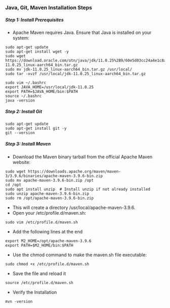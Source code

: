 ### Java, Git, Maven Installation Steps
##### Step 1: Install Prerequisites
- Apache Maven requires Java. Ensure that Java is installed on your system:
```
sudo apt-get update
sudo apt-get install wget -y
sudo wget https://download.oracle.com/otn/java/jdk/11.0.25%2B9/60e5d03cc24a4e1c8ab5d29303dbe066/jdk-11.0.25_linux-aarch64_bin.tar.gz
sudo mv jdk-11.0.25_linux-aarch64_bin.tar.gz /usr/local/
sudo tar -xvzf /usr/local/jdk-11.0.25_linux-aarch64_bin.tar.gz

sudo vim ~/.bashrc
export JAVA_HOME=/usr/local/jdk-11.0.25
export PATH=$JAVA_HOME/bin:$PATH
source ~/.bashrc
java -version
```
##### Step 2: Install Git
```
sudo apt-get update
sudo apt-get install git -y
git --version
```
##### Step 3: Install Maven
- Download the Maven binary tarball from the official Apache Maven website:
```
sudo wget https://downloads.apache.org/maven/maven-3/3.9.6/binaries/apache-maven-3.9.6-bin.zip
sudo mv apache-maven-3.9.6-bin.zip /opt
cd /opt
sudo apt install unzip  # Install unzip if not already installed
sudo unzip apache-maven-3.9.6-bin.zip
sudo rm /opt/apache-maven-3.9.6-bin.zip
```
- This will create a directory /usr/local/apache-maven-3.9.6.
- Open your /etc/profile.d/maven.sh:
```
sudo vim /etc/profile.d/maven.sh
```
- Add the following lines at the end
```
export M2_HOME=/opt/apache-maven-3.9.6
export PATH=$M2_HOME/bin:$PATH
```
- Use the chmod command to make the maven.sh file executable:
```
sudo chmod +x /etc/profile.d/maven.sh
```
- Save the file and reload it
```
source /etc/profile.d/maven.sh
```
- Verify the Installation
```
mvn -version
```
